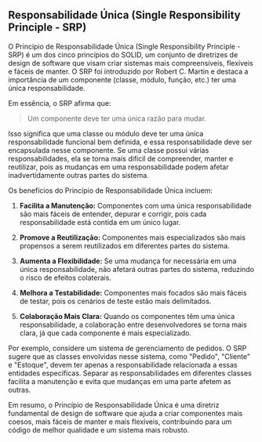 ## Responsabilidade Única (Single Responsibility Principle - SRP)

O Princípio de Responsabilidade Única (Single Responsibility Principle - SRP) é um dos cinco princípios do SOLID, um conjunto de diretrizes de design de software que visam criar sistemas mais compreensíveis, flexíveis e fáceis de manter. O SRP foi introduzido por Robert C. Martin e destaca a importância de um componente (classe, módulo, função, etc.) ter uma única responsabilidade.

Em essência, o SRP afirma que:

> Um componente deve ter uma única razão para mudar.

Isso significa que uma classe ou módulo deve ter uma única responsabilidade funcional bem definida, e essa responsabilidade deve ser encapsulada nesse componente. Se uma classe possui várias responsabilidades, ela se torna mais difícil de compreender, manter e reutilizar, pois as mudanças em uma responsabilidade podem afetar inadvertidamente outras partes do sistema.

Os benefícios do Princípio de Responsabilidade Única incluem:

1. **Facilita a Manutenção:** Componentes com uma única responsabilidade são mais fáceis de entender, depurar e corrigir, pois cada responsabilidade está contida em um único lugar.

2. **Promove a Reutilização:** Componentes mais especializados são mais propensos a serem reutilizados em diferentes partes do sistema.

3. **Aumenta a Flexibilidade:** Se uma mudança for necessária em uma única responsabilidade, não afetará outras partes do sistema, reduzindo o risco de efeitos colaterais.

4. **Melhora a Testabilidade:** Componentes mais focados são mais fáceis de testar, pois os cenários de teste estão mais delimitados.

5. **Colaboração Mais Clara:** Quando os componentes têm uma única responsabilidade, a colaboração entre desenvolvedores se torna mais clara, já que cada componente é mais especializado.

Por exemplo, considere um sistema de gerenciamento de pedidos. O SRP sugere que as classes envolvidas nesse sistema, como "Pedido", "Cliente" e "Estoque", devem ter apenas a responsabilidade relacionada a essas entidades específicas. Separar as responsabilidades em diferentes classes facilita a manutenção e evita que mudanças em uma parte afetem as outras.

Em resumo, o Princípio de Responsabilidade Única é uma diretriz fundamental de design de software que ajuda a criar componentes mais coesos, mais fáceis de manter e mais flexíveis, contribuindo para um código de melhor qualidade e um sistema mais robusto.